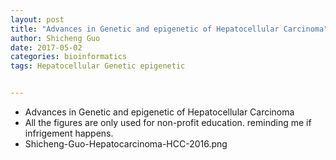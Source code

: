```yaml
---
layout: post
title: "Advances in Genetic and epigenetic of Hepatocellular Carcinoma"
author: Shicheng Guo
date: 2017-05-02
categories: bioinformatics
tags: Hepatocellular Genetic epigenetic


---
```


* Advances in Genetic and epigenetic of Hepatocellular Carcinoma
* All the figures are only used for non-profit education. reminding me if infrigement happens.
* Shicheng-Guo-Hepatocarcinoma-HCC-2016.png	
